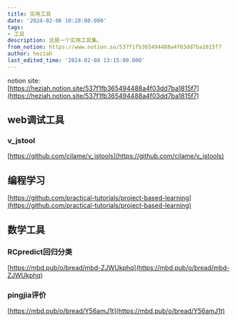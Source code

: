 ```yaml
---
title: 实用工具
date: '2024-02-06 10:28:00.000'
tags:
- 工具
description: 这是一个实用工具集。
from_notion: https://www.notion.so/537f1fb365494488a4f03dd7ba1815f7
author: heziah
last_edited_time: '2024-02-08 13:15:00.000'
---
```

notion site: [https://heziah.notion.site/537f1fb365494488a4f03dd7ba1815f7](https://heziah.notion.site/537f1fb365494488a4f03dd7ba1815f7)

## web调试工具

### v_jstool

[//]: # (link_preview is not supported)

[https://github.com/cilame/v_jstools](https://github.com/cilame/v_jstools)

## 编程学习

[//]: # (link_preview is not supported)

[https://github.com/practical-tutorials/project-based-learning](https://github.com/practical-tutorials/project-based-learning)

## **数学工具**

### **RCpredict回归分类**

[https://mbd.pub/o/bread/mbd-ZJWUkphq](https://mbd.pub/o/bread/mbd-ZJWUkphq)

### **pingjia评价**

[https://mbd.pub/o/bread/Y56amJ1t](https://mbd.pub/o/bread/Y56amJ1t)

<br/>

<br/>

<br/>

